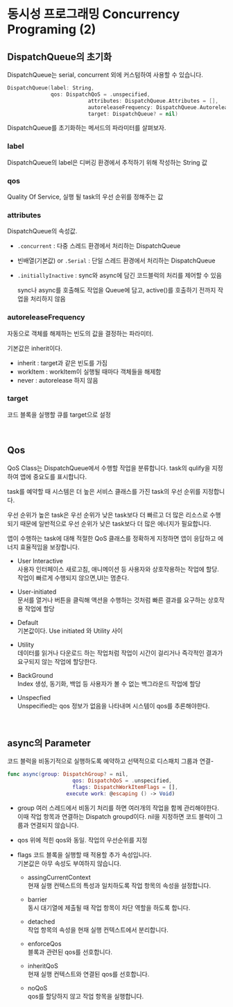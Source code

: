 # 동시성 프로그래밍 Concurrency Programing (2)

## DispatchQueue의 초기화

DispatchQueue는 serial, concurrent 외에 커스텀하여 사용할 수 있습니다.

```swift
DispatchQueue(label: String,
              qos: DispatchQoS = .unspecified,
						  attributes: DispatchQueue.Attributes = [],
						  autoreleaseFrequency: DispatchQueue.AutoreleaseFrequency = .inherit,
						  target: DispatchQueue? = nil)
```

DispatchQueue를 초기화하는 메서드의 파라미터를 살펴보자.

### label
DispatchQueue의 label은 디버깅 환경에서 추적하기 위해 작성하는 String 값

### qos
Quality Of Service, 실행 될 task의 우선 순위를 정해주는 값

### attributes
DispatchQueue의 속성값.

- `.concurrent` :  다중 스레드 환경에서 처리하는 DispatchQueue
- 빈배열(기본값) or `.Serial` : 단일 스레드 환경에서 처리하는 DispatchQueue
- `.initiallyInactive` : sync와 async에 담긴 코드블럭의 처리를 제어할 수 있음
    
     sync나 async를 호출해도 작업을 Queue에 담고, active()를 호출하기 전까지 작업을 처리하지 않음
    

### **autoreleaseFrequency**
자동으로 객체를 해제하는 빈도의 값을 결정하는 파라미터.

기본값은 inherit이다.

- inherit : target과 같은 빈도를 가짐
- workItem : workItem이 실행될 때마다 객체들을 해제함
- never : autorelease 하지 않음

### target
코드 블록을 실행할 큐를 target으로 설정

<br>

## Qos
QoS Class는 DispatchQueue에서 수행할 작업을 분류합니다. task의 qulify을 지정하여 앱에 중요도를 표시합니다.  

task를 예약할 때 시스템은 더 높은 서비스 클래스를 가진 task의 우선 순위를 지정합니다.

우선 순위가 높은 task은 우선 순위가 낮은 task보다 더 빠르고 더 많은 리소스로 수행되기 때문에 일반적으로 우선 순위가 낮은 task보다 더 많은 에너지가 필요합니다.   

앱이 수행하는 task에 대해 적절한 QoS 클래스를 정확하게 지정하면 앱이 응답하고 에너지 효율적임을 보장합니다.  

- User Interactive  
    사용자 인터페이스 새로고침, 애니메이션 등 사용자와 상호작용하는 작업에 할당.
    작업이 빠르게 수행되지 않으면,UI는 멈춘다.
    
- User-initiated  
    문서를 열거나 버튼을 클릭해 액션을 수행하는 것처럼 빠른 결과를 요구하는 상호작용 작업에 할당
    
- Default  
    기본값이다. Use initiated 와 Utility 사이
    
- Utility  
    데이터를 읽거나 다운로드 하는 작업처럼 작업이 시간이 걸리거나 즉각적인 결과가 요구되지 않는 작업에 할당한다.
    
- BackGround  
    Index 생성, 동기화, 백업 등 사용자가 볼 수 없는 백그라운드 작업에 할당
    
- Unspecfied  
    Unspecified는 qos 정보가 없음을 나타내며 시스템이 qos를 추론해야한다.
        
<br>

## async의 Parameter
코드 블럭을 비동기적으로 실행하도록 예약하고 선택적으로 디스패치 그룹과 연결- 

```swift
func async(group: DispatchGroup? = nil, 
					 qos: DispatchQoS = .unspecified, 
					 flags: DispatchWorkItemFlags = [], 
				   execute work: @escaping () -> Void)
```

- group
    여러 스레드에서 비동기 처리를 하면 여러개의 작업을 함께 관리해야한다. 이때 작업 항목과 연결하는 Dispatch groupd이다.  nil을 지정하면 코드 블럭이 그룹과 연결되지 않습니다.
    
- qos
    위에 적힌 qos와 동일. 작업의 우선순위를 지정
    
- flags
    코드 블록을 실행할 때 적용할 추가 속성입니다.  
    기본값은 아무 속성도 부여하지 않습니다. 
    
    - assingCurrentContext  
        현재 실행 컨텍스트의 특성과 일치하도록 작업 항목의 속성을 설정합니다.
        
    - barrier   
        동시 대기열에 제출될 때 작업 항목이 차단 역할을 하도록 합니다.
        
    - detached    
        작업 항목의 속성을 현재 실행 컨텍스트에서 분리합니다.
        
    - enforceQos    
        블록과 관련된 qos를 선호합니다.
        
    - inheritQoS  
        현재 실행 컨텍스트와 연결된 qos를 선호합니다.
        
    - noQoS  
        qos를 할당하지 않고 작업 항목을 실행합니다.
        
 <br>
